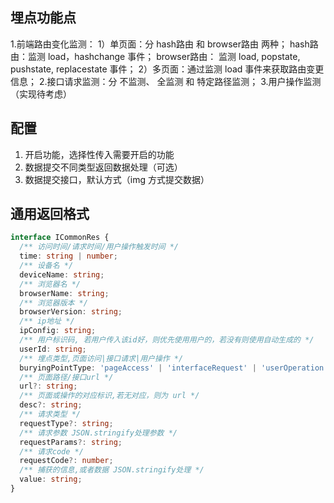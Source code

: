 ## 埋点功能点

1.前端路由变化监测：
  1）单页面：分 hash路由 和 browser路由 两种；
            hash路由：监测 load，hashchange 事件；
            browser路由： 监测 load, popstate, pushstate, replacestate 事件；
  2）多页面：通过监测 load 事件来获取路由变更信息；
2.接口请求监测：分 不监测、 全监测 和 特定路径监测；
3.用户操作监测（实现待考虑）


## 配置

1. 开启功能，选择性传入需要开启的功能
2. 数据提交不同类型返回数据处理（可选）
3. 数据提交接口，默认方式（img 方式提交数据）

## 通用返回格式

```ts
interface ICommonRes {
  /** 访问时间/请求时间/用户操作触发时间 */
  time: string | number;
  /** 设备名 */
  deviceName: string;
  /** 浏览器名 */
  browserName: string;
  /** 浏览器版本 */
  browserVersion: string;
  /** ip地址 */
  ipConfig: string;
  /** 用户标识码, 若用户传入该id好，则优先使用用户的，若没有则使用自动生成的 */
  userId: string;
  /** 埋点类型,页面访问|接口请求|用户操作 */
  buryingPointType: 'pageAccess' | 'interfaceRequest' | 'userOperation';
  /** 页面路径/接口url */
  url?: string;
  /** 页面或操作的对应标识,若无对应，则为 url */
  desc?: string;
  /** 请求类型 */
  requestType?: string;
  /** 请求参数 JSON.stringify处理参数 */
  requestParams?: string;
  /** 请求code */
  requestCode?: number;
  /** 捕获的信息,或者数据 JSON.stringify处理 */
  value: string;
}
```